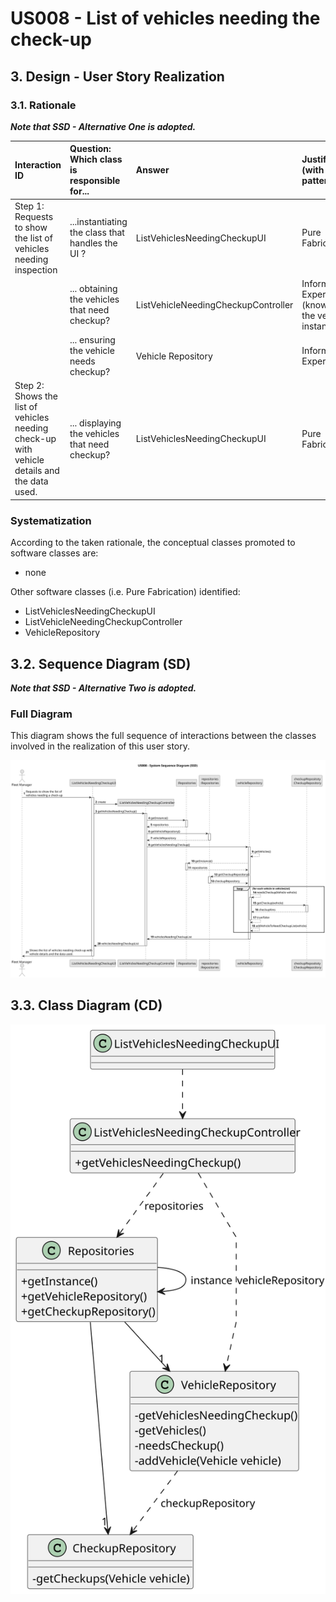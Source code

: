 # US008 - List of vehicles needing the check-up

## 3. Design - User Story Realization

### 3.1. Rationale

_**Note that SSD - Alternative One is adopted.**_

| Interaction ID                                                                              | Question: Which class is responsible for...      | Answer                              | Justification (with patterns)                        |
|:--------------------------------------------------------------------------------------------|:-------------------------------------------------|:------------------------------------|:-----------------------------------------------------|
| Step 1: Requests to show the list of vehicles needing inspection                            | ...instantiating the class that handles the UI ? | ListVehiclesNeedingCheckupUI        | Pure Fabrication                                     |
|                                                                                             | ... obtaining the vehicles that need checkup?    | ListVehicleNeedingCheckupController | Information Expert (knows all the vehicle instances) |
|                                                                                             | ... ensuring the vehicle needs checkup?          | Vehicle Repository                  | Information Expert                                   |
| Step 2: Shows the list of vehicles needing check-up with vehicle details and the data used. | ... displaying the vehicles that need checkup?   | ListVehiclesNeedingCheckupUI        | Pure Fabrication                                     |

### Systematization ##

According to the taken rationale, the conceptual classes promoted to software classes are:

* none

Other software classes (i.e. Pure Fabrication) identified:

* ListVehiclesNeedingCheckupUI
* ListVehicleNeedingCheckupController
* VehicleRepository

## 3.2. Sequence Diagram (SD)

_**Note that SSD - Alternative Two is adopted.**_

### Full Diagram

This diagram shows the full sequence of interactions between the classes involved in the realization of this user story.

![Sequence Diagram - Full](svg/us008-sequence-diagram.svg)

## 3.3. Class Diagram (CD)

![Class Diagram](svg/us008-class-diagram.svg)